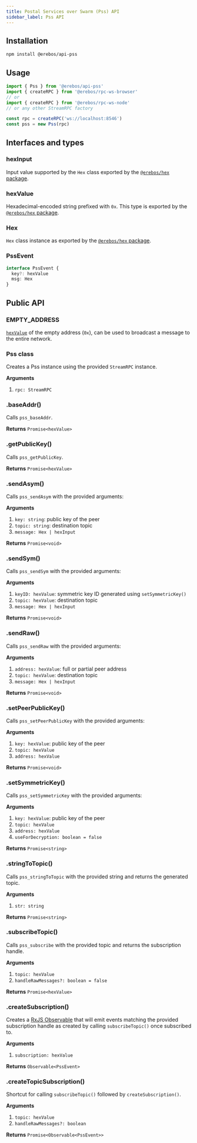 ```yaml
---
title: Postal Services over Swarm (Pss) API
sidebar_label: Pss API
---
```


## Installation

```sh
npm install @erebos/api-pss
```

## Usage

```javascript
import { Pss } from '@erebos/api-pss'
import { createRPC } from '@erebos/rpc-ws-browser'
// or
import { createRPC } from '@erebos/rpc-ws-node'
// or any other StreamRPC factory

const rpc = createRPC('ws://localhost:8546')
const pss = new Pss(rpc)
```

## Interfaces and types

### hexInput

Input value supported by the `Hex` class exported by the [`@erebos/hex` package](hex.md).

### hexValue

Hexadecimal-encoded string prefixed with `0x`. This type is exported by the [`@erebos/hex` package](hex.md).

### Hex

`Hex` class instance as exported by the [`@erebos/hex` package](hex.md).

### PssEvent

```typescript
interface PssEvent {
  key?: hexValue
  msg: Hex
}
```

## Public API

### EMPTY_ADDRESS

[`hexValue`](#hexvalue) of the empty address (`0x`), can be used to broadcast a message to the entire network.

### Pss class

Creates a Pss instance using the provided `StreamRPC` instance.

**Arguments**

1.  `rpc: StreamRPC`

### .baseAddr()

Calls `pss_baseAddr`.

**Returns** `Promise<hexValue>`

### .getPublicKey()

Calls `pss_getPublicKey`.

**Returns** `Promise<hexValue>`

### .sendAsym()

Calls `pss_sendAsym` with the provided arguments:

**Arguments**

1.  `key: string`: public key of the peer
1.  `topic: string`: destination topic
1.  `message: Hex | hexInput`

**Returns** `Promise<void>`

### .sendSym()

Calls `pss_sendSym` with the provided arguments:

**Arguments**

1.  `keyID: hexValue`: symmetric key ID generated using `setSymmetricKey()`
1.  `topic: hexValue`: destination topic
1.  `message: Hex | hexInput`

**Returns** `Promise<void>`

### .sendRaw()

Calls `pss_sendRaw` with the provided arguments:

**Arguments**

1.  `address: hexValue`: full or partial peer address
1.  `topic: hexValue`: destination topic
1.  `message: Hex | hexInput`

**Returns** `Promise<void>`

### .setPeerPublicKey()

Calls `pss_setPeerPublicKey` with the provided arguments:

**Arguments**

1.  `key: hexValue`: public key of the peer
1.  `topic: hexValue`
1.  `address: hexValue`

**Returns** `Promise<void>`

### .setSymmetricKey()

Calls `pss_setSymmetricKey` with the provided arguments:

**Arguments**

1.  `key: hexValue`: public key of the peer
1.  `topic: hexValue`
1.  `address: hexValue`
1.  `useForDecryption: boolean = false`

**Returns** `Promise<string>`

### .stringToTopic()

Calls `pss_stringToTopic` with the provided string and returns the generated topic.

**Arguments**

1.  `str: string`

**Returns** `Promise<string>`

### .subscribeTopic()

Calls `pss_subscribe` with the provided topic and returns the subscription handle.

**Arguments**

1.  `topic: hexValue`
1.  `handleRawMessages?: boolean = false`

**Returns** `Promise<hexValue>`

### .createSubscription()

Creates a [RxJS Observable](https://rxjs.dev/api/index/class/Observable) that will emit events matching the provided subscription handle as created by calling `subscribeTopic()` once subscribed to.

**Arguments**

1.  `subscription: hexValue`

**Returns** `Observable<PssEvent>`

### .createTopicSubscription()

Shortcut for calling `subscribeTopic()` followed by `createSubscription()`.

**Arguments**

1.  `topic: hexValue`
1.  `handleRawMessages?: boolean`

**Returns** `Promise<Observable<PssEvent>>`
